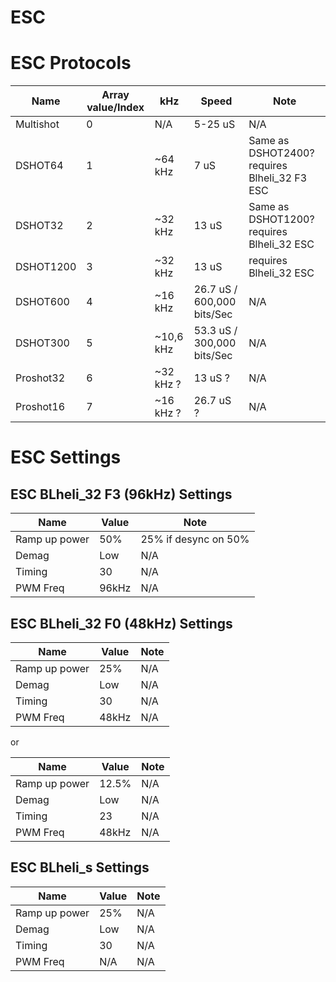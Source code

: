 # ESC

# ESC Protocols

Name | Array value/Index | kHz | Speed | Note
----- | ----- | -----  | -----  | -----
Multishot | 0 | N/A | 5-25 uS | N/A
DSHOT64 | 1 | ~64 kHz | 7 uS | Same as DSHOT2400? requires Blheli_32 F3 ESC
DSHOT32 | 2 | ~32 kHz | 13 uS | Same as DSHOT1200? requires Blheli_32 ESC
DSHOT1200 | 3 | ~32 kHz | 13 uS | requires Blheli_32 ESC
DSHOT600 | 4 | ~16 kHz | 26.7 uS / 600,000 bits/Sec | N/A
DSHOT300 | 5 | ~10,6 kHz | 53.3 uS / 300,000 bits/Sec | N/A
Proshot32 | 6 | ~32 kHz ? | 13 uS ? | N/A
Proshot16 | 7 | ~16 kHz ? | 26.7 uS ? |N/A


# ESC Settings

## ESC BLheli_32 F3 (96kHz) Settings

Name | Value | Note
----- | ----- | -----
Ramp up power | 50% | 25% if desync on 50%
Demag | Low | N/A
Timing | 30 | N/A
PWM Freq | 96kHz | N/A

## ESC BLheli_32 F0 (48kHz) Settings

Name | Value | Note
----- | ----- | -----
Ramp up power | 25% | N/A
Demag | Low | N/A
Timing | 30 | N/A
PWM Freq | 48kHz | N/A

or

Name | Value | Note
----- | ----- | -----
Ramp up power | 12.5% | N/A
Demag | Low | N/A
Timing | 23 | N/A
PWM Freq | 48kHz | N/A

## ESC BLheli_s Settings

Name | Value | Note
----- | ----- | -----
Ramp up power | 25% | N/A
Demag | Low | N/A
Timing | 30 | N/A
PWM Freq | N/A | N/A
